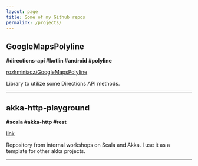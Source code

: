 ```yaml
---
layout: page
title: Some of my Github repos
permalink: /projects/
---
```


## GoogleMapsPolyline

**#directions-api #kotlin #android #polyline**

[rozkminiacz/GoogleMapsPolyline](https://github.com/rozkminiacz/GoogleMapsPolyline)

Library to utilize some Directions API methods. 

---

## akka-http-playground
**#scala #akka-http #rest**

[link](https://github.com/rozkminiacz/akka-http-playground)

Repository from internal workshops on Scala and Akka. I use it as a template for other akka projects.


---

